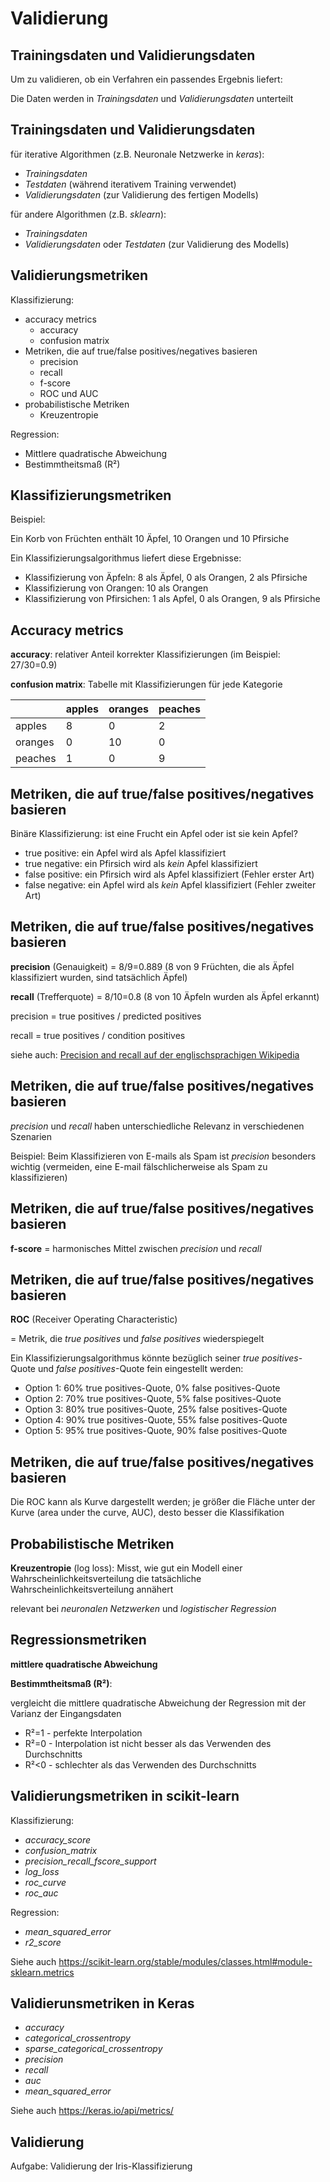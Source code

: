 # Validierung

## Trainingsdaten und Validierungsdaten

Um zu validieren, ob ein Verfahren ein passendes Ergebnis liefert:

Die Daten werden in _Trainingsdaten_ und _Validierungsdaten_ unterteilt

## Trainingsdaten und Validierungsdaten

für iterative Algorithmen (z.B. Neuronale Netzwerke in _keras_):

- _Trainingsdaten_
- _Testdaten_ (während iterativem Training verwendet)
- _Validierungsdaten_ (zur Validierung des fertigen Modells)

für andere Algorithmen (z.B. _sklearn_):

- _Trainingsdaten_
- _Validierungsdaten_ oder _Testdaten_ (zur Validierung des Modells)

## Validierungsmetriken

Klassifizierung:

- accuracy metrics
  - accuracy
  - confusion matrix
- Metriken, die auf true/false positives/negatives basieren
  - precision
  - recall
  - f-score
  - ROC und AUC
- probabilistische Metriken
  - Kreuzentropie

Regression:

- Mittlere quadratische Abweichung
- Bestimmtheitsmaß (R²)

## Klassifizierungsmetriken

Beispiel:

Ein Korb von Früchten enthält 10 Äpfel, 10 Orangen und 10 Pfirsiche

Ein Klassifizierungsalgorithmus liefert diese Ergebnisse:

- Klassifizierung von Äpfeln: 8 als Äpfel, 0 als Orangen, 2 als Pfirsiche
- Klassifizierung von Orangen: 10 als Orangen
- Klassifizierung von Pfirsichen: 1 als Apfel, 0 als Orangen, 9 als Pfirsiche

## Accuracy metrics

**accuracy**: relativer Anteil korrekter Klassifizierungen (im Beispiel: 27/30=0.9)

**confusion matrix**: Tabelle mit Klassifizierungen für jede Kategorie

|         | apples | oranges | peaches |
| ------- | ------ | ------- | ------- |
| apples  | 8      | 0       | 2       |
| oranges | 0      | 10      | 0       |
| peaches | 1      | 0       | 9       |

## Metriken, die auf true/false positives/negatives basieren

Binäre Klassifizierung: ist eine Frucht ein Apfel oder ist sie kein Apfel?

- true positive: ein Apfel wird als Apfel klassifiziert
- true negative: ein Pfirsich wird als _kein_ Apfel klassifiziert
- false positive: ein Pfirsich wird als Apfel klassifiziert (Fehler erster Art)
- false negative: ein Apfel wird als _kein_ Apfel klassifiziert (Fehler zweiter Art)

## Metriken, die auf true/false positives/negatives basieren

**precision** (Genauigkeit) = 8/9=0.889 (8 von 9 Früchten, die als Äpfel klassifiziert wurden, sind tatsächlich Äpfel)

**recall** (Trefferquote) = 8/10=0.8 (8 von 10 Äpfeln wurden als Äpfel erkannt)

precision = true positives / predicted positives

recall = true positives / condition positives

siehe auch: [Precision and recall auf der englischsprachigen Wikipedia](https://en.wikipedia.org/wiki/Precision_and_recall)

## Metriken, die auf true/false positives/negatives basieren

_precision_ und _recall_ haben unterschiedliche Relevanz in verschiedenen Szenarien

Beispiel: Beim Klassifizieren von E-mails als Spam ist _precision_ besonders wichtig (vermeiden, eine E-mail fälschlicherweise als Spam zu klassifizieren)

## Metriken, die auf true/false positives/negatives basieren

**f-score** = harmonisches Mittel zwischen _precision_ und _recall_

## Metriken, die auf true/false positives/negatives basieren

**ROC** (Receiver Operating Characteristic)

= Metrik, die _true positives_ und _false positives_ wiederspiegelt

Ein Klassifizierungsalgorithmus könnte bezüglich seiner _true positives_-Quote und _false positives_-Quote fein eingestellt werden:

- Option 1: 60% true positives-Quote, 0% false positives-Quote
- Option 2: 70% true positives-Quote, 5% false positives-Quote
- Option 3: 80% true positives-Quote, 25% false positives-Quote
- Option 4: 90% true positives-Quote, 55% false positives-Quote
- Option 5: 95% true positives-Quote, 90% false positives-Quote

## Metriken, die auf true/false positives/negatives basieren

Die ROC kann als Kurve dargestellt werden; je größer die Fläche unter der Kurve (area under the curve, AUC), desto besser die Klassifikation

## Probabilistische Metriken

**Kreuzentropie** (log loss): Misst, wie gut ein Modell einer Wahrscheinlichkeitsverteilung die tatsächliche Wahrscheinlichkeitsverteilung annähert

relevant bei _neuronalen Netzwerken_ und _logistischer Regression_

## Regressionsmetriken

**mittlere quadratische Abweichung**

**Bestimmtheitsmaß (R²)**:

vergleicht die mittlere quadratische Abweichung der Regression mit der Varianz der Eingangsdaten

- R²=1 - perfekte Interpolation
- R²=0 - Interpolation ist nicht besser als das Verwenden des Durchschnitts
- R²<0 - schlechter als das Verwenden des Durchschnitts

## Validierungsmetriken in scikit-learn

Klassifizierung:

- _accuracy_score_
- _confusion_matrix_
- _precision_recall_fscore_support_
- _log_loss_
- _roc_curve_
- _roc_auc_

Regression:

- _mean_squared_error_
- _r2_score_

Siehe auch <https://scikit-learn.org/stable/modules/classes.html#module-sklearn.metrics>

## Validierunsmetriken in Keras

- _accuracy_
- _categorical_crossentropy_
- _sparse_categorical_crossentropy_
- _precision_
- _recall_
- _auc_
- _mean_squared_error_

Siehe auch <https://keras.io/api/metrics/>

## Validierung

Aufgabe: Validierung der Iris-Klassifizierung
